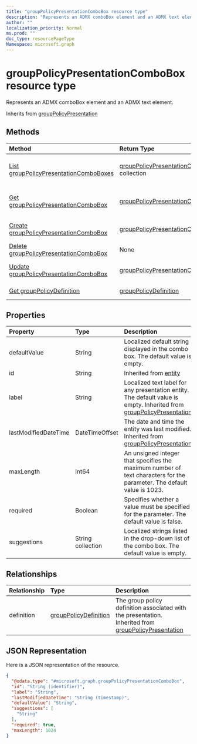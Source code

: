 ```yaml
---
title: "groupPolicyPresentationComboBox resource type"
description: "Represents an ADMX comboBox element and an ADMX text element."
author: ""
localization_priority: Normal
ms.prod: ""
doc_type: resourcePageType
Namespace: microsoft.graph
---
```



# groupPolicyPresentationComboBox resource type

Represents an ADMX comboBox element and an ADMX text element.


Inherits from [groupPolicyPresentation](../resources/groupPolicyPresentation.md)

## Methods
|Method|Return Type|Description|
|:---|:---|:---|
|[List groupPolicyPresentationComboBoxes](../api/grouppolicypresentationcombobox-list.md)|[groupPolicyPresentationComboBox](../resources/groupPolicyPresentationComboBox.md) collection|List properties and relationships of the [groupPolicyPresentationComboBox](../resources/grouppolicypresentationcombobox.md) objects.|
|[Get groupPolicyPresentationComboBox](../api/grouppolicypresentationcombobox-get.md)|[groupPolicyPresentationComboBox](../resources/groupPolicyPresentationComboBox.md)|Read properties and relationships of the [groupPolicyPresentationComboBox](../resources/grouppolicypresentationcombobox.md) object.|
|[Create groupPolicyPresentationComboBox](../api/grouppolicypresentationcombobox-create.md)|[groupPolicyPresentationComboBox](../resources/groupPolicyPresentationComboBox.md)|Create a new [groupPolicyPresentationComboBox](../resources/grouppolicypresentationcombobox.md) object.|
|[Delete groupPolicyPresentationComboBox](../api/grouppolicypresentationcombobox-delete.md)|None|Deletes a [groupPolicyPresentationComboBox](../resources/grouppolicypresentationcombobox.md).|
|[Update groupPolicyPresentationComboBox](../api/grouppolicypresentationcombobox-update.md)|[groupPolicyPresentationComboBox](../resources/groupPolicyPresentationComboBox.md)|Update the properties of a [groupPolicyPresentationComboBox](../resources/grouppolicypresentationcombobox.md) object.|
|[Get groupPolicyDefinition](../api/grouppolicydefinition-get.md)|[groupPolicyDefinition](../resources/groupPolicyDefinition.md)|Read properties and relationships of the [groupPolicyDefinition](../resources/grouppolicydefinition.md) object.|

## Properties
|Property|Type|Description|
|:---|:---|:---|
|defaultValue|String|Localized default string displayed in the combo box. The default value is empty.|
|id|String| Inherited from [entity](../resources/entity.md)|
|label|String|Localized text label for any presentation entity. The default value is empty. Inherited from [groupPolicyPresentation](../resources/groupPolicyPresentation.md)|
|lastModifiedDateTime|DateTimeOffset|The date and time the entity was last modified. Inherited from [groupPolicyPresentation](../resources/groupPolicyPresentation.md)|
|maxLength|Int64|An unsigned integer that specifies the maximum number of text characters for the parameter. The default value is 1023.|
|required|Boolean|Specifies whether a value must be specified for the parameter. The default value is false.|
|suggestions|String collection|Localized strings listed in the drop-down list of the combo box. The default value is empty.|

## Relationships
|Relationship|Type|Description|
|:---|:---|:---|
|definition|[groupPolicyDefinition](../resources/groupPolicyDefinition.md)|The group policy definition associated with the presentation. Inherited from [groupPolicyPresentation](../resources/groupPolicyPresentation.md)|

## JSON Representation
Here is a JSON representation of the resource.
<!-- {
  "blockType": "resource",
  "keyProperty": "id",
  "@odata.type": "microsoft.graph.groupPolicyPresentationComboBox",
  "baseType": "microsoft.graph.groupPolicyPresentation",
  "openType": false
}
-->
``` json
{
  "@odata.type": "#microsoft.graph.groupPolicyPresentationComboBox",
  "id": "String (identifier)",
  "label": "String",
  "lastModifiedDateTime": "String (timestamp)",
  "defaultValue": "String",
  "suggestions": [
    "String"
  ],
  "required": true,
  "maxLength": 1024
}
```

